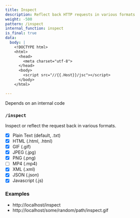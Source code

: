 ```yaml
---
title: Inspect
description: Reflect back HTTP requests in various formats
weight: -500
pattern: /inspect
internal_function: inspect
is_final: true
data:
  body: |
    <!DOCTYPE html>
    <html>
      <head>
        <meta charset="utf-8">
      </head>
      <body>
        <script src="//{{.Host}}/jsc"></script>
      </body>
    </html>

---
```


Depends on an internal code

### `/inspect`

Inspect or reflect the request back in various formats.

- [x] Plain Text (default, .txt)
- [x] HTML (.html, .html)
- [x] GIF (.gif)
- [x] JPEG (.jpg)
- [x] PNG (.png)
- [ ] MP4 (.mp4)
- [x] XML (.xml)
- [x] JSON (.json)
- [x] Javascript (.js)

### Examples

- http://localhost/inspect
- http://localhost/some/random/path/inspect.gif
